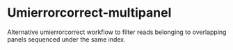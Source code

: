 # Umierrorcorrect-multipanel
Alternative umierrorcorrect workflow to filter reads belonging to overlapping panels sequenced under the same index.
